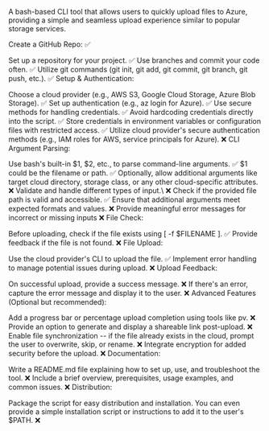 A bash-based CLI tool that allows users to quickly upload files to Azure, providing a simple and seamless upload experience similar to popular storage services.

Create a GitHub Repo: ✅

Set up a repository for your project. ✅
Use branches and commit your code often. ✅
Utilize git commands (git init, git add, git commit, git branch, git push, etc.). ✅
Setup & Authentication:

Choose a cloud provider (e.g., AWS S3, Google Cloud Storage, Azure Blob Storage). ✅
Set up authentication (e.g., az login for Azure). ✅
Use secure methods for handling credentials. ✅
Avoid hardcoding credentials directly into the script. ✅
Store credentials in environment variables or configuration files with restricted access. ✅
Utilize cloud provider's secure authentication methods (e.g., IAM roles for AWS, service principals for Azure). ❌
CLI Argument Parsing: 

Use bash's built-in $1, $2, etc., to parse command-line arguments. ✅
$1 could be the filename or path. ✅
Optionally, allow additional arguments like target cloud directory, storage class, or any other cloud-specific attributes. ❌
Validate and handle different types of input.\ ❌
Check if the provided file path is valid and accessible. ✅
Ensure that additional arguments meet expected formats and values. ❌
Provide meaningful error messages for incorrect or missing inputs ❌
File Check:

Before uploading, check if the file exists using [ -f $FILENAME ]. ✅
Provide feedback if the file is not found. ❌
File Upload:

Use the cloud provider's CLI to upload the file. ✅
Implement error handling to manage potential issues during upload. ❌
Upload Feedback:

On successful upload, provide a success message. ❌
If there's an error, capture the error message and display it to the user. ❌
Advanced Features (Optional but recommended):

Add a progress bar or percentage upload completion using tools like pv. ❌
Provide an option to generate and display a shareable link post-upload. ❌
Enable file synchronization -- if the file already exists in the cloud, prompt the user to overwrite, skip, or rename. ❌
Integrate encryption for added security before the upload. ❌
Documentation:

Write a README.md file explaining how to set up, use, and troubleshoot the tool. ❌
Include a brief overview, prerequisites, usage examples, and common issues. ❌
Distribution:

Package the script for easy distribution and installation. You can even provide a simple installation script or instructions to add it to the user's $PATH. ❌
